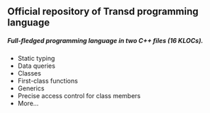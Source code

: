 ## Official repository of Transd programming language

##### Full-fledged programming language in two C++ files (16 KLOCs).

* Static typing
* Data queries
* Classes
* First-class functions
* Generics
* Precise access control for class members
* More...
